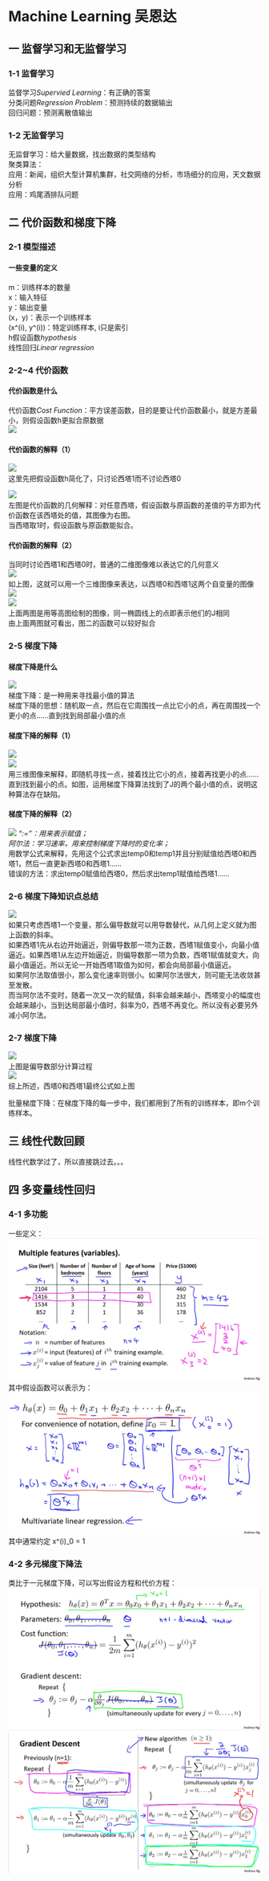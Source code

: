 # Machine Learning 吴恩达  
## 一 监督学习和无监督学习  
### 1-1 监督学习  
监督学习*Supervied Learning*：有正确的答案  
分类问题*Regression Problem*：预测持续的数据输出  
回归问题：预测离散值输出  
### 1-2 无监督学习  
无监督学习：给大量数据，找出数据的类型结构  
聚类算法：  
应用：新闻，组织大型计算机集群，社交网络的分析，市场细分的应用，天文数据分析  
应用：鸡尾酒排队问题  
## 二 代价函数和梯度下降  
### 2-1 模型描述    
#### 一些变量的定义  
m：训练样本的数量  
x：输入特征  
y：输出变量  
(x，y)：表示一个训练样本  
(x^(i), y^(i))：特定训练样本, i只是索引  
h假设函数*hypothesis*  
线性回归*Linear regression*  
### 2-2~4 代价函数  
#### 代价函数是什么  
代价函数*Cost Function*：平方误差函数，目的是要让代价函数最小，就是方差最小，则假设函数h更拟合原数据  
![](2-2.2.jpg)  
#### 代价函数的解释（1）
![](2-3.1.jpg)  
这里先把假设函数h简化了，只讨论西塔1而不讨论西塔0  

![](2-3.3.jpg)  
左图是代价函数的几何解释：对任意西塔，假设函数与原函数的差值的平方即为代价函数在该西塔处的值，其图像为右图。  
当西塔取1时，假设函数与原函数能拟合。  
#### 代价函数的解释（2）  
当同时讨论西塔1和西塔0时，普通的二维图像难以表达它的几何意义  
![](2-4.1.jpg)  
如上图，这就可以用一个三维图像来表达，以西塔0和西塔1这两个自变量的图像  
![](2-4.2.jpg)  
![](2-4.3.jpg)  
上面两图是用等高图绘制的图像，同一椭圆线上的点即表示他们的J相同  
由上面两图就可看出，图二的函数可以较好拟合  
### 2-5 梯度下降  
#### 梯度下降是什么  
![](2-5.1.jpg)  
梯度下降：是一种用来寻找最小值的算法  
梯度下降的思想：随机取一点，然后在它周围找一点比它小的点，再在周围找一个更小的点……直到找到局部最小值的点  
#### 梯度下降的解释（1）  
![](2-5.2.jpg)  
![](2-5.3.jpg)  
用三维图像来解释，即随机寻找一点，接着找比它小的点，接着再找更小的点……直到找到最小的点。如图，运用梯度下降算法找到了J的两个最小值的点，说明这种算法存在缺陷。  
#### 梯度下降的解释（2）  
![](2-5.4.jpg)
*“:=”：用来表示赋值；*  
*阿尔法：学习速率，用来控制梯度下降时的变化率；*  
用数学公式来解释，先用这个公式求出temp0和temp1并且分别赋值给西塔0和西塔1，然后一直更新西塔0和西塔1……  
错误的方法：求出temp0赋值给西塔0，然后求出temp1赋值给西塔1……  
### 2-6 梯度下降知识点总结  
![](2-6.1.jpg)  
如果只考虑西塔1一个变量，那么偏导数就可以用导数替代，从几何上定义就为图上函数的斜率。  
如果西塔1先从右边开始逼近，则偏导数那一项为正数，西塔1赋值变小，向最小值逼近。如果西塔1从左边开始逼近，则偏导数那一项为负数，西塔1赋值就变大，向最小值逼近。所以无论一开始西塔1取值为如何，都会向局部最小值逼近。  
如果阿尔法取值很小，那么变化速率则很小。如果阿尔法很大，则可能无法收敛甚至发散。  
而当阿尔法不变时，随着一次又一次的赋值，斜率会越来越小，西塔变小的幅度也会越来越小，当到达局部最小值时，斜率为0，西塔不再变化。所以没有必要另外减小阿尔法。  
### 2-7 梯度下降  
![](2-7.1.jpg)  
上图是偏导数部分计算过程  
![](2-7.2.jpg)  
综上所述，西塔0和西塔1最终公式如上图  

批量梯度下降：在梯度下降的每一步中，我们都用到了所有的训练样本，即m个训练样本。  

## 三 线性代数回顾  
线性代数学过了，所以直接跳过去。。。   

## 四 多变量线性回归  
### 4-1 多功能  
一些定义：  
![](4-1.1.jpg)  
其中假设函数可以表示为：  
![](4-1.2.jpg)  
其中通常约定 x^(i)_0 = 1  

### 4-2 多元梯度下降法  
类比于一元梯度下降，可以写出假设方程和代价方程：  
![](4-2.1.jpg)  
![](4-2.2.jpg)  
